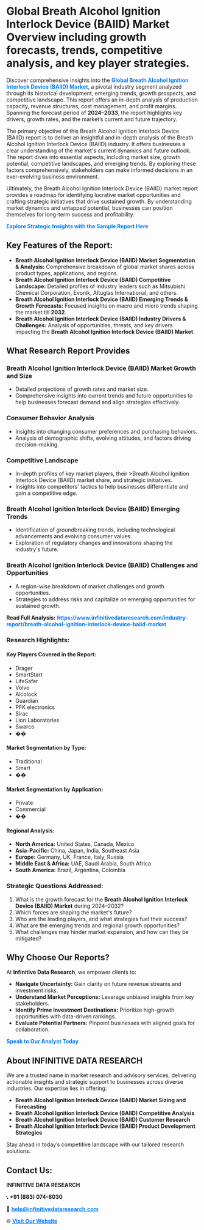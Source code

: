 <h1>Global Breath Alcohol Ignition Interlock Device (BAIID) Market Overview including growth forecasts, trends, competitive analysis, and key player strategies.</h1>
<p>
Discover comprehensive insights into the 
<a href="https://www.infinitivedataresearch.com/industry-report/breath-alcohol-ignition-interlock-device-baiid-market" rel="dofollow" style="color: #007BFF; text-decoration: none;"><strong>Global Breath Alcohol Ignition Interlock Device (BAIID) Market</strong></a>, a pivotal industry segment analyzed through its historical development, emerging trends, growth prospects, and competitive landscape. This report offers an in-depth analysis of production capacity, revenue structures, cost management, and profit margins. Spanning the forecast period of <strong>2024–2033</strong>, the report highlights key drivers, growth rates, and the market’s current and future trajectory.
</p>
<p>
The primary objective of this Breath Alcohol Ignition Interlock Device (BAIID) report is to deliver an insightful and in-depth analysis of the Breath Alcohol Ignition Interlock Device (BAIID) industry. It offers businesses a clear understanding of the market's current dynamics and future outlook. The report dives into essential aspects, including market size, growth potential, competitive landscapes, and emerging trends. By exploring these factors comprehensively, stakeholders can make informed decisions in an ever-evolving business environment.
</p>
<p>
Ultimately, the Breath Alcohol Ignition Interlock Device (BAIID) market report provides a roadmap for identifying lucrative market opportunities and crafting strategic initiatives that drive sustained growth. By understanding market dynamics and untapped potential, businesses can position themselves for long-term success and profitability.
</p>
<p>
<a href="https://www.infinitivedataresearch.com/request-sample/reportId=108381" style="color: #007BFF; text-decoration: none;"><strong>Explore Strategic Insights with the Sample Report Here</strong></a>
</p>

<h2>Key Features of the Report:</h2>
<ul>
<li><strong>Breath Alcohol Ignition Interlock Device (BAIID) Market Segmentation & Analysis:</strong> Comprehensive breakdown of global market shares across product types, applications, and regions.</li>
<li><strong>Breath Alcohol Ignition Interlock Device (BAIID) Competitive Landscape:</strong> Detailed profiles of industry leaders such as Mitsubishi Chemical Corporation, Evonik, Altuglas International, and others.</li>
<li><strong>Breath Alcohol Ignition Interlock Device (BAIID) Emerging Trends & Growth Forecasts:</strong> Focused insights on macro and micro trends shaping the market till <strong>2032</strong>.</li>
<li><strong>Breath Alcohol Ignition Interlock Device (BAIID) Industry Drivers & Challenges:</strong> Analysis of opportunities, threats, and key drivers impacting the <strong>Breath Alcohol Ignition Interlock Device (BAIID) Market</strong>.</li>
</ul>

<h2>What Research Report Provides</h2>
<h3>Breath Alcohol Ignition Interlock Device (BAIID) Market Growth and Size</h3>
<ul>
<li>Detailed projections of growth rates and market size.</li>
<li>Comprehensive insights into current trends and future opportunities to help businesses forecast demand and align strategies effectively.</li>
</ul>

<h3>Consumer Behavior Analysis</h3>
<ul>
<li>Insights into changing consumer preferences and purchasing behaviors.</li>
<li>Analysis of demographic shifts, evolving attitudes, and factors driving decision-making.</li>
</ul>

<h3>Competitive Landscape</h3>
<ul>
<li>In-depth profiles of key market players, their >Breath Alcohol Ignition Interlock Device (BAIID) market share, and strategic initiatives.</li>
<li>Insights into competitors' tactics to help businesses differentiate and gain a competitive edge.</li>
</ul>

<h3>Breath Alcohol Ignition Interlock Device (BAIID) Emerging Trends</h3>
<ul>
<li>Identification of groundbreaking trends, including technological advancements and evolving consumer values.</li>
<li>Exploration of regulatory changes and innovations shaping the industry's future.</li>
</ul>

<h3>Breath Alcohol Ignition Interlock Device (BAIID) Challenges and Opportunities</h3>
<ul>
<li>A region-wise breakdown of market challenges and growth opportunities.</li>
<li>Strategies to address risks and capitalize on emerging opportunities for sustained growth.</li>
</ul>
<p><strong>Read Full Analysis:</strong> <a href="https://www.infinitivedataresearch.com/industry-report/breath-alcohol-ignition-interlock-device-baiid-market" rel="dofollow" style="color: #007BFF; text-decoration: none;"><strong>https://www.infinitivedataresearch.com/industry-report/breath-alcohol-ignition-interlock-device-baiid-market</strong></a></p>
<h3>Research Highlights:</h3>
<h4>Key Players Covered in the Report:</h4>
<ul><li>Drager</li><li>SmartStart</li><li>LifeSafer</li><li>Volvo</li><li>Alcolock</li><li>Guardian</li><li>PFK electronics</li><li>Sirac</li><li>Lion Laboratories</li><li>Swarco</li><li>��</li></ul>
<h4>Market Segmentation by Type:</h4>
<ul><li>Traditional</li><li>Smart</li><li>��</li></ul>
<h4>Market Segmentation by Application:</h4>
<ul><li>Private</li><li>Commercial</li><li>��</li></ul>

<h4>Regional Analysis:</h4>
<ul>
<li><strong>North America:</strong> United States, Canada, Mexico</li>
<li><strong>Asia-Pacific:</strong> China, Japan, India, Southeast Asia</li>
<li><strong>Europe:</strong> Germany, UK, France, Italy, Russia</li>
<li><strong>Middle East & Africa:</strong> UAE, Saudi Arabia, South Africa</li>
<li><strong>South America:</strong> Brazil, Argentina, Colombia</li>
</ul>

<h3>Strategic Questions Addressed:</h3>
<ol>
<li>What is the growth forecast for the <strong>Breath Alcohol Ignition Interlock Device (BAIID) Market</strong> during 2024–2032?</li>
<li>Which forces are shaping the market's future?</li>
<li>Who are the leading players, and what strategies fuel their success?</li>
<li>What are the emerging trends and regional growth opportunities?</li>
<li>What challenges may hinder market expansion, and how can they be mitigated?</li>
</ol>

<h2>Why Choose Our Reports?</h2>
<p>At <strong>Infinitive Data Research</strong>, we empower clients to:</p>
<ul>
<li><strong>Navigate Uncertainty:</strong> Gain clarity on future revenue streams and investment risks.</li>
<li><strong>Understand Market Perceptions:</strong> Leverage unbiased insights from key stakeholders.</li>
<li><strong>Identify Prime Investment Destinations:</strong> Prioritize high-growth opportunities with data-driven rankings.</li>
<li><strong>Evaluate Potential Partners:</strong> Pinpoint businesses with aligned goals for collaboration.</li>
</ul>
<p><a href="https://www.infinitivedataresearch.com/industry-report/breath-alcohol-ignition-interlock-device-baiid-market" rel="dofollow" style="color: #007BFF; text-decoration: none;"><strong>Speak to Our Analyst Today</strong></a></p>

<h2>About INFINITIVE DATA RESEARCH</h2>
<p>We are a trusted name in market research and advisory services, delivering actionable insights and strategic support to businesses across diverse industries. Our expertise lies in offering:</p>
<ul>
<li><strong>Breath Alcohol Ignition Interlock Device (BAIID) Market Sizing and Forecasting</strong></li>
<li><strong>Breath Alcohol Ignition Interlock Device (BAIID) Competitive Analysis</strong></li>
<li><strong>Breath Alcohol Ignition Interlock Device (BAIID) Customer Research</strong></li>
<li><strong>Breath Alcohol Ignition Interlock Device (BAIID) Product Development Strategies</strong></li>
</ul>
<p>Stay ahead in today’s competitive landscape with our tailored research solutions.</p>

<h2>Contact Us:</h2>
<p><strong>INFINITIVE DATA RESEARCH</strong></p>
<p>📞 <strong>+91 (883) 074-8030</strong></p>
<p>📧 <strong><a href="mailto:help@infinitivedataresearch.com" style="color: #007BFF;">help@infinitivedataresearch.com</a></strong></p>
<p>🌐 <strong><a href="https://www.infinitivedataresearch.com" rel="dofollow" style="color: #007BFF;">Visit Our Website</a></strong></p>
